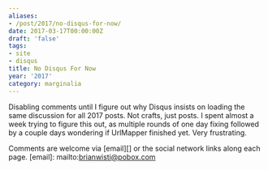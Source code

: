```yaml
---
aliases:
- /post/2017/no-disqus-for-now/
date: 2017-03-17T00:00:00Z
draft: 'false'
tags:
- site
- disqus
title: No Disqus For Now
year: '2017'
category: marginalia
---
```

Disabling comments until I figure out why Disqus insists on loading the same discussion for all 2017 posts.
Not crafts, just posts.
I spent almost a week trying to figure this out, as multiple rounds of one day fixing followed by a couple days
wondering if UrlMapper finished yet. Very frustrating.

Comments are welcome via [email][] or the social network links along each page.
[email]: mailto:brianwisti@pobox.com
